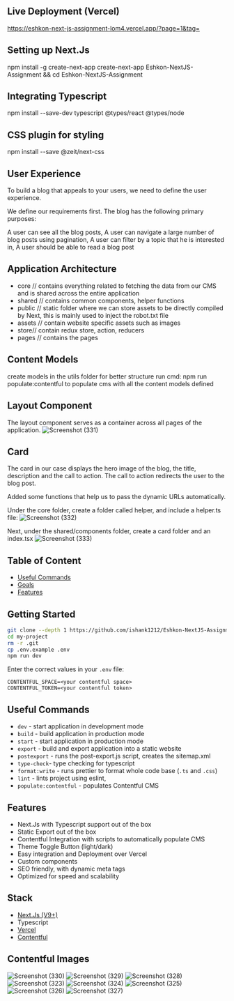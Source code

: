## Live Deployment (Vercel)
https://eshkon-next-js-assignment-lom4.vercel.app/?page=1&tag=

## Setting up Next.Js

npm install -g create-next-app
create-next-app Eshkon-NextJS-Assignment && cd Eshkon-NextJS-Assignment

## Integrating Typescript

npm install --save-dev typescript @types/react @types/node

## CSS plugin for styling

npm install --save @zeit/next-css

## User Experience

To build a blog that appeals to your users, we need to define the user experience.

We define our requirements first. The blog has the following primary purposes:

A user can see all the blog posts,
A user can navigate a large number of blog posts using pagination,
A user can filter by a topic that he is interested in,
A user should be able to read a blog post

## Application Architecture

- core // contains everything related to fetching the data from our CMS and is shared across the entire application
- shared // contains common components, helper functions
- public // static folder where we can store assets to be directly compiled by Next, this is mainly used to inject the robot.txt file
- assets // contain website specific assets such as images
- store// contain redux store, action, reducers
- pages // contains the pages

## Content Models

create models in the utils folder for better structure
run cmd: npm run populate:contentful to populate cms with all the content models defined

## Layout Component

The layout component serves as a container across all pages of the application.
![Screenshot (331)](https://github.com/ishank1212/Eshkon-NextJS-Assignment/assets/73271919/994f027f-0e2e-438d-8460-882e87aa52eb)

## Card

The card in our case displays the hero image of the blog, the title, description and the call to action. The call to action redirects the user to the blog post.

Added some functions that help us to pass the dynamic URLs automatically.

Under the core folder, create a folder called helper, and include a helper.ts file:
![Screenshot (332)](https://github.com/ishank1212/Eshkon-NextJS-Assignment/assets/73271919/f06339e1-d26e-4cc7-a011-a086185160ff)

Next, under the shared/components folder, create a card folder and an index.tsx
![Screenshot (333)](https://github.com/ishank1212/Eshkon-NextJS-Assignment/assets/73271919/235c5890-755a-45ae-89ec-9ea584172397)

## Table of Content

- [Useful Commands](#useful-commands)
- [Goals](#goals)
- [Features](#features)

## Getting Started

```bash
git clone --depth 1 https://github.com/ishank1212/Eshkon-NextJS-Assignment.git
cd my-project
rm -r .git
cp .env.example .env
npm run dev
```

Enter the correct values in your `.env` file:

```
CONTENTFUL_SPACE=<your contentful space>
CONTENTFUL_TOKEN=<your contentful token>

```

## Useful Commands

- `dev` - start application in development mode
- `build` - build application in production mode
- `start` - start application in production mode
- `export` - build and export application into a static website
- `postexport` - runs the post-export.js script, creates the sitemap.xml
- `type-check`- type checking for typescript
- `format:write` - runs prettier to format whole code base (`.ts` and `.css`)
- `lint` - lints project using eslint,
- `populate:contentful` - populates Contentful CMS

## Features

- Next.Js with Typescript support out of the box
- Static Export out of the box
- Contentful Integration with scripts to automatically populate CMS
- Theme Toggle Button (light/dark)
- Easy integration and Deployment over Vercel
- Custom components
- SEO friendly, with dynamic meta tags
- Optimized for speed and scalability

## Stack

- [Next.Js (V9+)](https://github.com/zeit/next.js)
- Typescript
- [Vercel](https://www.vercel.com)
- [Contentful](https://www.contentful.com)

## Contentful Images

![Screenshot (330)](https://github.com/ishank1212/Eshkon-NextJS-Assignment/assets/73271919/45827b42-b4d5-42fc-8f85-17cf8b62a4b0)
![Screenshot (329)](https://github.com/ishank1212/Eshkon-NextJS-Assignment/assets/73271919/ac2b5f5e-b322-4c56-be02-e420814314ad)
![Screenshot (328)](https://github.com/ishank1212/Eshkon-NextJS-Assignment/assets/73271919/a646d4d2-068b-472d-b789-cf5fd976af44)
![Screenshot (323)](https://github.com/ishank1212/Eshkon-NextJS-Assignment/assets/73271919/a83e0a49-83f0-4e01-b848-4bfaee92b24a)
![Screenshot (324)](https://github.com/ishank1212/Eshkon-NextJS-Assignment/assets/73271919/86077274-205b-47fb-ba08-b84ae95162db)
![Screenshot (325)](https://github.com/ishank1212/Eshkon-NextJS-Assignment/assets/73271919/7c560a0c-c8c4-489e-8285-20a0d75ba213)
![Screenshot (326)](https://github.com/ishank1212/Eshkon-NextJS-Assignment/assets/73271919/5b496278-f21f-407a-91aa-296265d6f07e)
![Screenshot (327)](https://github.com/ishank1212/Eshkon-NextJS-Assignment/assets/73271919/5baffcb5-a3e0-456b-9ebc-98e8f1deb9ab)
